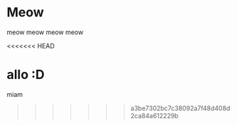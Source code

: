 # Meow

meow meow meow meow

<<<<<<< HEAD

allo :D
=======
miam
>>>>>>> a3be7302bc7c38092a7f48d408d2ca84a612229b
